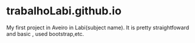 # trabalhoLabi.github.io

My first project in Aveiro in Labi(subject name). It is pretty straightfoward and basic , used bootstrap,etc.

